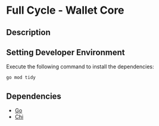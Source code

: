 # Full Cycle - Wallet Core

## Description

## Setting Developer Environment

Execute the following command to install the dependencies:

```bash
go mod tidy
```
## Dependencies

- [Go](https://golang.org/dl/)
- [Chi](https://go-chi.io/#/)
